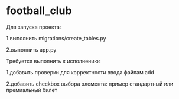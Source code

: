 # football_club

Для запуска проекта:

1.выполнить migrations/create_tables.py

2.выполнить app.py

Требуется выполнить к исполнению:

1.добавить проверки для корректности ввода файлам add

2.добавить checkbox выбора элемента: пример стандартный или премиальный билет